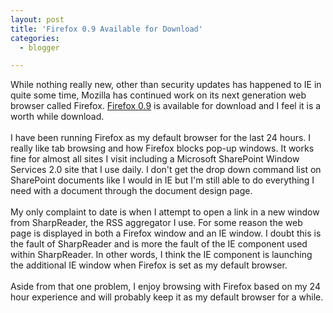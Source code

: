 ```yaml
---
layout: post
title: 'Firefox 0.9 Available for Download'
categories:
  - blogger

---
```


While nothing really new, other than security updates has happened to IE in quite some time, Mozilla has continued work on its next generation web browser called Firefox.  <a href="http://www.mozilla.org/products/firefox/">Firefox 0.9</a> is available for download and I feel it is a worth while download.<br /><br />I have been running Firefox as my default browser for the last 24 hours.  I really like tab browsing and how Firefox blocks pop-up windows.  It works fine for almost all sites I visit including a Microsoft SharePoint Window Services 2.0 site that I use daily.  I don't get the drop down command list on SharePoint documents like I would in IE but I'm still able to do everything I need with a document through the document design page.<br /><br />My only complaint to date is when I attempt to open a link in a new window from SharpReader, the RSS aggregator I use.  For some reason the web page is displayed in both a Firefox window and an IE window.  I doubt this is the fault of SharpReader and is more the fault of the IE component used within SharpReader.  In other words, I think the IE component is launching the additional IE window when Firefox is set as my default browser.<br /><br />Aside from that one problem, I enjoy browsing with Firefox based on my 24 hour experience and will probably keep it as my default browser for a while.<br /><br /><br />
